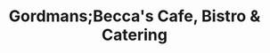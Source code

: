 ---
title: "Gordmans;Becca's Cafe, Bistro & Catering"
url: /wausau/gordmans-beccas-cafe-bistro-und-catering/
shop: Kramladen
---